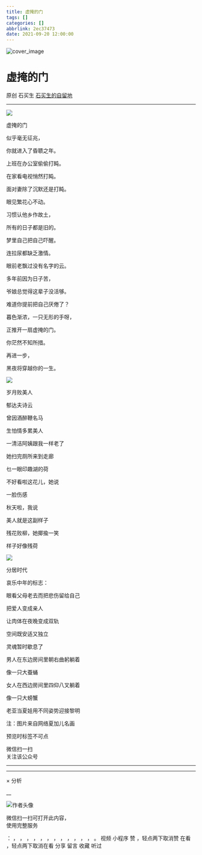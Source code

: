 ```yaml
---
title: 虚掩的门
tags: []
categories: []
abbrlink: 2ec37473
date: 2021-09-20 12:00:00
---
```


![cover_image](20210920虚掩的门/img1.jpg)

#  虚掩的门

原创  石买生  [ 石买生的自留地 ](javascript:void\(0\);)

__ _ _ _ _

![](20210920虚掩的门/img2.jpg)

  

  

虚掩的门

  

似乎毫无征兆，

你就进入了昏聩之年。

  

上班在办公室偷偷打盹。

在家看电视悄然打盹。

面对妻除了沉默还是打盹。

  

眼见繁花心不动。

习惯认他乡作故土，

所有的日子都是旧的。

  

梦里自己把自己吓醒。

连拉尿都缺乏激情。

眼前老飘过没有名字的云。

  

多年前因为日子苦，

爷娘总觉得这辈子没活够。

难道你提前把自己厌倦了？

  

暮色渐浓，一只无形的手呀，

正推开一扇虚掩的门。

你茫然不知所措。

  

再进一步，

黑夜将穿越你的一生。

  

![](20210920虚掩的门/img3.jpg)

  

  

岁月败美人

  

郁达夫诗云

曾因酒醉鞭名马

生怕情多累美人

  

一清洁阿姨跟我一样老了

她扫完厕所来到走廊

乜一眼印趣湖的荷

  

不好看啦这花儿，她说

一脸伤感

  

秋天啦，我说

美人就是这副样子

  

残花败柳，她揶揄一笑

样子好像残荷

  

  

![](20210920虚掩的门/img4.jpg)

  

  

分居时代

  

  

哀乐中年的标志：

  

眼看父母老去而把悲伤留给自己

把爱人变成亲人

让肉体在夜晚变成双轨

空间既安适又独立

  

灵魂暂时歇息了

  

男人在东边房间里朝右曲躬躺着

像一只大蚕蛹

  

女人在西边房间里四仰八叉躺着

像一只大螃蟹

  

老亚当夏娃用不同姿势迎接黎明

  

  

注：图片来自网络夏加儿名画

预览时标签不可点

微信扫一扫  
关注该公众号





****



****



×  分析

__

![作者头像](shared/img1.png)

微信扫一扫可打开此内容，  
使用完整服务

：  ，  ，  ，  ，  ，  ，  ，  ，  ，  ，  ，  ，  。  视频  小程序  赞  ，轻点两下取消赞  在看  ，轻点两下取消在看
分享  留言  收藏  听过

